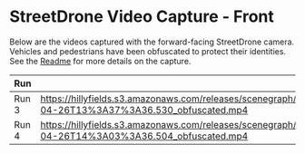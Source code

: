 # StreetDrone Video Capture - Front

Below are the videos captured with the forward-facing StreetDrone camera.  Vehicles and pedestrians have been obfuscated to protect their identities. 
See the [Readme](ReadMe.md) for more details on the capture.


|Run | Link |
|----|------|
| Run 3 | https://hillyfields.s3.amazonaws.com/releases/scenegraph/bubble/StreetDrone/Cameras/Front/Video/STREETDRONE.FRONTCAM_VIDEO.2023-04-26T13%3A37%3A36.530_obfuscated.mp4 |
| Run 4 | https://hillyfields.s3.amazonaws.com/releases/scenegraph/bubble/StreetDrone/Cameras/Front/Video/STREETDRONE.FRONTCAM_VIDEO.2023-04-26T14%3A03%3A36.504_obfuscated.mp4 |
